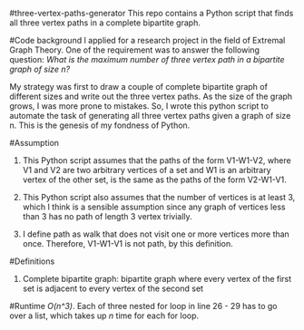 #three-vertex-paths-generator
This repo contains a Python script that finds all three vertex paths in a complete bipartite graph.

#Code background
I applied for a research project in the field of Extremal Graph Theory. One of the requirement was to answer the following question: *What is the maximum number of three vertex path in a bipartite graph of size n?*

My strategy was first to draw a couple of complete bipartite graph of different sizes and write out the three vertex paths. As the size of the graph grows, I was more prone to mistakes. So, I wrote this python script to automate the task of generating all three vertex paths given a graph of size n. This is the genesis of my fondness of Python.

#Assumption
1. This Python script assumes that the paths of the form V1-W1-V2, where V1 and V2 are two arbitrary vertices of a set and W1 is an arbitrary vertex of the other set, is the same as the paths of the form V2-W1-V1.

2. This Python script also assumes that the number of vertices is at least 3, which I think is a sensible assumption since any graph of vertices less than 3 has no path of length 3 vertex trivially.

3. I define path as walk that does not visit one or more vertices more than once. Therefore, V1-W1-V1 is not path, by this definition.

#Definitions
1. Complete bipartite graph: bipartite graph where every vertex of the first set is adjacent to every vertex of the second set

#Runtime
*O(n^3)*. Each of three nested for loop in line 26 - 29 has to go over a list, which takes up *n* time for each for loop.
